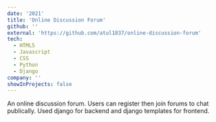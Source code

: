 ```yaml
---
date: '2021'
title: 'Online Discussion Forum'
github: ''
external: 'https://github.com/atul1837/online-discussion-forum'
tech:
  - HTML5
  - Javascript
  - CSS
  - Python
  - Django
company: ''
showInProjects: false
---
```


An online discussion forum. Users can register then join forums to chat publically. Used django for backend and django templates for frontend.
